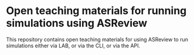# Open teaching materials for running simulations using ASReview


This repository contains open teaching materials for using ASReview to run
simulations either via LAB, or via the CLI, or via the API.  

